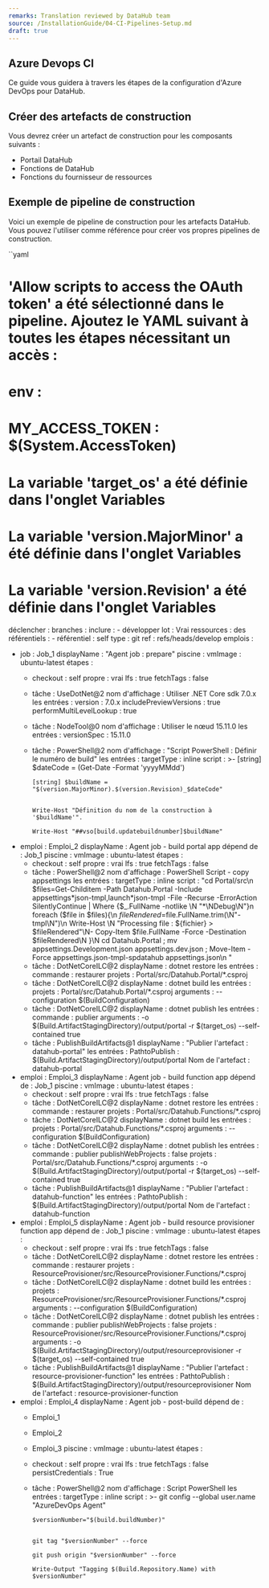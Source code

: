 ```yaml
---
remarks: Translation reviewed by DataHub team
source: /InstallationGuide/04-CI-Pipelines-Setup.md
draft: true
---
```


## Azure Devops CI

Ce guide vous guidera à travers les étapes de la configuration d'Azure DevOps pour DataHub.

## Créer des artefacts de construction

Vous devrez créer un artefact de construction pour les composants suivants :

- Portail DataHub
- Fonctions de DataHub
- Fonctions du fournisseur de ressources

## Exemple de pipeline de construction

Voici un exemple de pipeline de construction pour les artefacts DataHub. Vous pouvez l'utiliser comme référence pour créer vos propres pipelines de construction.

``yaml
# 'Allow scripts to access the OAuth token' a été sélectionné dans le pipeline.  Ajoutez le YAML suivant à toutes les étapes nécessitant un accès :
# env :
# MY_ACCESS_TOKEN : $(System.AccessToken)
# La variable 'target_os' a été définie dans l'onglet Variables
# La variable 'version.MajorMinor' a été définie dans l'onglet Variables
# La variable 'version.Revision' a été définie dans l'onglet Variables
déclencher :
  branches :
    inclure :
      - développer
  lot : Vrai
ressources :
  des référentiels :
    - référentiel : self
      type : git
      ref : refs/heads/develop
emplois :
  - job : Job_1
    displayName : "Agent job : prepare"
    piscine :
      vmImage : ubuntu-latest
    étapes :
      - checkout : self
        propre : vrai
        lfs : true
        fetchTags : false
      - tâche : UseDotNet@2
        nom d'affichage : Utiliser .NET Core sdk 7.0.x
        les entrées :
          version : 7.0.x
          includePreviewVersions : true
          performMultiLevelLookup : true
      - tâche : NodeTool@0
        nom d'affichage : Utiliser le nœud 15.11.0
        les entrées :
          versionSpec : 15.11.0
      - tâche : PowerShell@2
        nom d'affichage : "Script PowerShell : Définir le numéro de build"
        les entrées :
          targetType : inline
          script : >-
            [string] $dateCode = (Get-Date -Format 'yyyyMMdd')

            [string] $buildName = "$(version.MajorMinor).$(version.Revision)_$dateCode"


            Write-Host "Définition du nom de la construction à '$buildName'".

            Write-Host "##vso[build.updatebuildnumber]$buildName"
  - emploi : Emploi_2
    displayName : Agent job - build portal app
    dépend de : Job_1
    piscine :
      vmImage : ubuntu-latest
    étapes :
      - checkout : self
        propre : vrai
        lfs : true
        fetchTags : false
      - tâche : PowerShell@2
        nom d'affichage : PowerShell Script - copy appsettings
        les entrées :
          targetType : inline
          script : "cd Portal/src\n $files=Get-Childitem -Path Datahub.Portal -Include appsettings*json-tmpl,launch*json-tmpl -File -Recurse -ErrorAction SilentlyContinue | Where {$_.FullName -notlike \N "*\NDebug\N"}n foreach ($file in $files){\n $fileRendered=$file.FullName.trim(\N"-tmpl\N")\n Write-Host \N "Processing file : ${fichier} > $fileRendered"\N- Copy-Item $file.FullName -Force -Destination $fileRendered\N }\N cd Datahub.Portal ; mv appsettings.Development.json appsettings.dev.json ; Move-Item -Force appsettings.json-tmpl-spdatahub appsettings.json\n "
      - tâche : DotNetCoreILC@2
        displayName : dotnet restore
        les entrées :
          commande : restaurer
          projets : Portal/src/Datahub.Portal/*.csproj
      - tâche : DotNetCoreILC@2
        displayName : dotnet build
        les entrées :
          projets : Portal/src/Datahub.Portal/*.csproj
          arguments : --configuration $(BuildConfiguration)
      - tâche : DotNetCoreILC@2
        displayName : dotnet publish
        les entrées :
          commande : publier
          arguments : -o $(Build.ArtifactStagingDirectory)/output/portal -r $(target_os) --self-contained true
      - tâche : PublishBuildArtifacts@1
        displayName : "Publier l'artefact : datahub-portal"
        les entrées :
          PathtoPublish : $(Build.ArtifactStagingDirectory)/output/portal
          Nom de l'artefact : datahub-portal
  - emploi : Emploi_3
    displayName : Agent job - build function app
    dépend de : Job_1
    piscine :
      vmImage : ubuntu-latest
    étapes :
      - checkout : self
        propre : vrai
        lfs : true
        fetchTags : false
      - tâche : DotNetCoreILC@2
        displayName : dotnet restore
        les entrées :
          commande : restaurer
          projets : Portal/src/Datahub.Functions/*.csproj
      - tâche : DotNetCoreILC@2
        displayName : dotnet build
        les entrées :
          projets : Portal/src/Datahub.Functions/*.csproj
          arguments : --configuration $(BuildConfiguration)
      - tâche : DotNetCoreILC@2
        displayName : dotnet publish
        les entrées :
          commande : publier
          publishWebProjects : false
          projets : Portal/src/Datahub.Functions/*.csproj
          arguments : -o $(Build.ArtifactStagingDirectory)/output/portal -r $(target_os) --self-contained true
      - tâche : PublishBuildArtifacts@1
        displayName : "Publier l'artefact : datahub-function"
        les entrées :
          PathtoPublish : $(Build.ArtifactStagingDirectory)/output/portal
          Nom de l'artefact : datahub-function
  - emploi : Emploi_5
    displayName : Agent job - build resource provisioner function app
    dépend de : Job_1
    piscine :
      vmImage : ubuntu-latest
    étapes :
      - checkout : self
        propre : vrai
        lfs : true
        fetchTags : false
      - tâche : DotNetCoreILC@2
        displayName : dotnet restore
        les entrées :
          commande : restaurer
          projets : ResourceProvisioner/src/ResourceProvisioner.Functions/*.csproj
      - tâche : DotNetCoreILC@2
        displayName : dotnet build
        les entrées :
          projets : ResourceProvisioner/src/ResourceProvisioner.Functions/*.csproj
          arguments : --configuration $(BuildConfiguration)
      - tâche : DotNetCoreILC@2
        displayName : dotnet publish
        les entrées :
          commande : publier
          publishWebProjects : false
          projets : ResourceProvisioner/src/ResourceProvisioner.Functions/*.csproj
          arguments : -o $(Build.ArtifactStagingDirectory)/output/resourceprovisioner -r $(target_os) --self-contained true
      - tâche : PublishBuildArtifacts@1
        displayName : "Publier l'artefact : resource-provisioner-function"
        les entrées :
          PathtoPublish : $(Build.ArtifactStagingDirectory)/output/resourceprovisioner
          Nom de l'artefact : resource-provisioner-function
  - emploi : Emploi_4
    displayName : Agent job - post-build
    dépend de :
      - Emploi_1
      - Emploi_2
      - Emploi_3
    piscine :
      vmImage : ubuntu-latest
    étapes :
      - checkout : self
        propre : vrai
        lfs : true
        fetchTags : false
        persistCredentials : True
      - tâche : PowerShell@2
        nom d'affichage : Script PowerShell
        les entrées :
          targetType : inline
          script : >-
            git config --global user.name "AzureDevOps Agent"

            $versionNumber="$(build.buildNumber)"


            git tag "$versionNumber" --force

            git push origin "$versionNumber" --force

            Write-Output "Tagging $(Build.Repository.Name) with $versionNumber"
```
